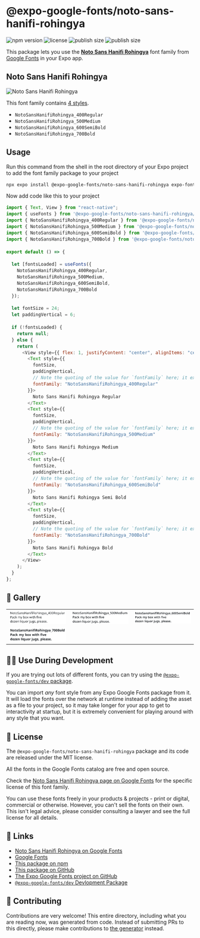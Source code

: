 # @expo-google-fonts/noto-sans-hanifi-rohingya

![npm version](https://flat.badgen.net/npm/v/@expo-google-fonts/noto-sans-hanifi-rohingya)
![license](https://flat.badgen.net/github/license/expo/google-fonts)
![publish size](https://flat.badgen.net/packagephobia/install/@expo-google-fonts/noto-sans-hanifi-rohingya)
![publish size](https://flat.badgen.net/packagephobia/publish/@expo-google-fonts/noto-sans-hanifi-rohingya)

This package lets you use the [**Noto Sans Hanifi Rohingya**](https://fonts.google.com/specimen/Noto+Sans+Hanifi+Rohingya) font family from [Google Fonts](https://fonts.google.com/) in your Expo app.

## Noto Sans Hanifi Rohingya

![Noto Sans Hanifi Rohingya](./font-family.png)

This font family contains [4 styles](#-gallery).

- `NotoSansHanifiRohingya_400Regular`
- `NotoSansHanifiRohingya_500Medium`
- `NotoSansHanifiRohingya_600SemiBold`
- `NotoSansHanifiRohingya_700Bold`

## Usage

Run this command from the shell in the root directory of your Expo project to add the font family package to your project

```sh
npx expo install @expo-google-fonts/noto-sans-hanifi-rohingya expo-font
```

Now add code like this to your project

```js
import { Text, View } from "react-native";
import { useFonts } from '@expo-google-fonts/noto-sans-hanifi-rohingya/useFonts';
import { NotoSansHanifiRohingya_400Regular } from '@expo-google-fonts/noto-sans-hanifi-rohingya/400Regular';
import { NotoSansHanifiRohingya_500Medium } from '@expo-google-fonts/noto-sans-hanifi-rohingya/500Medium';
import { NotoSansHanifiRohingya_600SemiBold } from '@expo-google-fonts/noto-sans-hanifi-rohingya/600SemiBold';
import { NotoSansHanifiRohingya_700Bold } from '@expo-google-fonts/noto-sans-hanifi-rohingya/700Bold';

export default () => {

  let [fontsLoaded] = useFonts({
    NotoSansHanifiRohingya_400Regular, 
    NotoSansHanifiRohingya_500Medium, 
    NotoSansHanifiRohingya_600SemiBold, 
    NotoSansHanifiRohingya_700Bold
  });

  let fontSize = 24;
  let paddingVertical = 6;

  if (!fontsLoaded) {
    return null;
  } else {
    return (
      <View style={{ flex: 1, justifyContent: "center", alignItems: "center" }}>
        <Text style={{
          fontSize,
          paddingVertical,
          // Note the quoting of the value for `fontFamily` here; it expects a string!
          fontFamily: "NotoSansHanifiRohingya_400Regular"
        }}>
          Noto Sans Hanifi Rohingya Regular
        </Text>
        <Text style={{
          fontSize,
          paddingVertical,
          // Note the quoting of the value for `fontFamily` here; it expects a string!
          fontFamily: "NotoSansHanifiRohingya_500Medium"
        }}>
          Noto Sans Hanifi Rohingya Medium
        </Text>
        <Text style={{
          fontSize,
          paddingVertical,
          // Note the quoting of the value for `fontFamily` here; it expects a string!
          fontFamily: "NotoSansHanifiRohingya_600SemiBold"
        }}>
          Noto Sans Hanifi Rohingya Semi Bold
        </Text>
        <Text style={{
          fontSize,
          paddingVertical,
          // Note the quoting of the value for `fontFamily` here; it expects a string!
          fontFamily: "NotoSansHanifiRohingya_700Bold"
        }}>
          Noto Sans Hanifi Rohingya Bold
        </Text>
      </View>
    );
  }
};
```

## 🔡 Gallery


||||
|-|-|-|
|![NotoSansHanifiRohingya_400Regular](./400Regular/NotoSansHanifiRohingya_400Regular.ttf.png)|![NotoSansHanifiRohingya_500Medium](./500Medium/NotoSansHanifiRohingya_500Medium.ttf.png)|![NotoSansHanifiRohingya_600SemiBold](./600SemiBold/NotoSansHanifiRohingya_600SemiBold.ttf.png)||
|![NotoSansHanifiRohingya_700Bold](./700Bold/NotoSansHanifiRohingya_700Bold.ttf.png)||||


## 👩‍💻 Use During Development

If you are trying out lots of different fonts, you can try using the [`@expo-google-fonts/dev` package](https://github.com/expo/google-fonts/tree/master/font-packages/dev#readme).

You can import _any_ font style from any Expo Google Fonts package from it. It will load the fonts over the network at runtime instead of adding the asset as a file to your project, so it may take longer for your app to get to interactivity at startup, but it is extremely convenient for playing around with any style that you want.


## 📖 License

The `@expo-google-fonts/noto-sans-hanifi-rohingya` package and its code are released under the MIT license.

All the fonts in the Google Fonts catalog are free and open source.

Check the [Noto Sans Hanifi Rohingya page on Google Fonts](https://fonts.google.com/specimen/Noto+Sans+Hanifi+Rohingya) for the specific license of this font family.

You can use these fonts freely in your products & projects - print or digital, commercial or otherwise. However, you can't sell the fonts on their own. This isn't legal advice, please consider consulting a lawyer and see the full license for all details.

## 🔗 Links

- [Noto Sans Hanifi Rohingya on Google Fonts](https://fonts.google.com/specimen/Noto+Sans+Hanifi+Rohingya)
- [Google Fonts](https://fonts.google.com/)
- [This package on npm](https://www.npmjs.com/package/@expo-google-fonts/noto-sans-hanifi-rohingya)
- [This package on GitHub](https://github.com/expo/google-fonts/tree/master/font-packages/noto-sans-hanifi-rohingya)
- [The Expo Google Fonts project on GitHub](https://github.com/expo/google-fonts)
- [`@expo-google-fonts/dev` Devlopment Package](https://github.com/expo/google-fonts/tree/master/font-packages/dev)

## 🤝 Contributing

Contributions are very welcome! This entire directory, including what you are reading now, was generated from code. Instead of submitting PRs to this directly, please make contributions to [the generator](https://github.com/expo/google-fonts/tree/master/packages/generator) instead.
